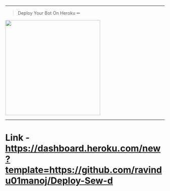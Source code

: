 ---
> Deploy Your Bot On Heroku ✏
<div align="left"><a href="https://dashboard.heroku.com/new?template=https://github.com/ravindu01manoj/Deploy-Sew-d"><img src="https://i.ibb.co/WPRfjrZ/c6eb7d6b6606.png" width="300" ></a></div>

***
# Link - https://dashboard.heroku.com/new?template=https://github.com/ravindu01manoj/Deploy-Sew-d
